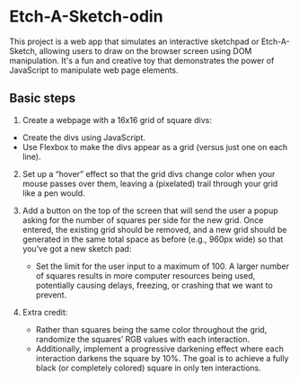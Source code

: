 # Etch-A-Sketch-odin

This project is a web app that simulates an interactive sketchpad or Etch-A-Sketch, allowing users to draw on the browser screen using DOM manipulation. It's a fun and creative toy that demonstrates the power of JavaScript to manipulate web page elements.

## Basic steps

1. Create a webpage with a 16x16 grid of square divs:

- Create the divs using JavaScript.
- Use Flexbox to make the divs appear as a grid (versus just one on each line).

2. Set up a “hover” effect so that the grid divs change color when your mouse passes over them, leaving a (pixelated) trail through your grid like a pen would.

3. Add a button on the top of the screen that will send the user a popup asking for the number of squares per side for the new grid. Once entered, the existing grid should be removed, and a new grid should be generated in the same total space as before (e.g., 960px wide) so that you’ve got a new sketch pad:
   - Set the limit for the user input to a maximum of 100. A larger number of squares results in more computer resources being used, potentially causing delays, freezing, or crashing that we want to prevent.
4. Extra credit:
   - Rather than squares being the same color throughout the grid, randomize the squares’ RGB values with each interaction.
   - Additionally, implement a progressive darkening effect where each interaction darkens the square by 10%. The goal is to achieve a fully black (or completely colored) square in only ten interactions.
